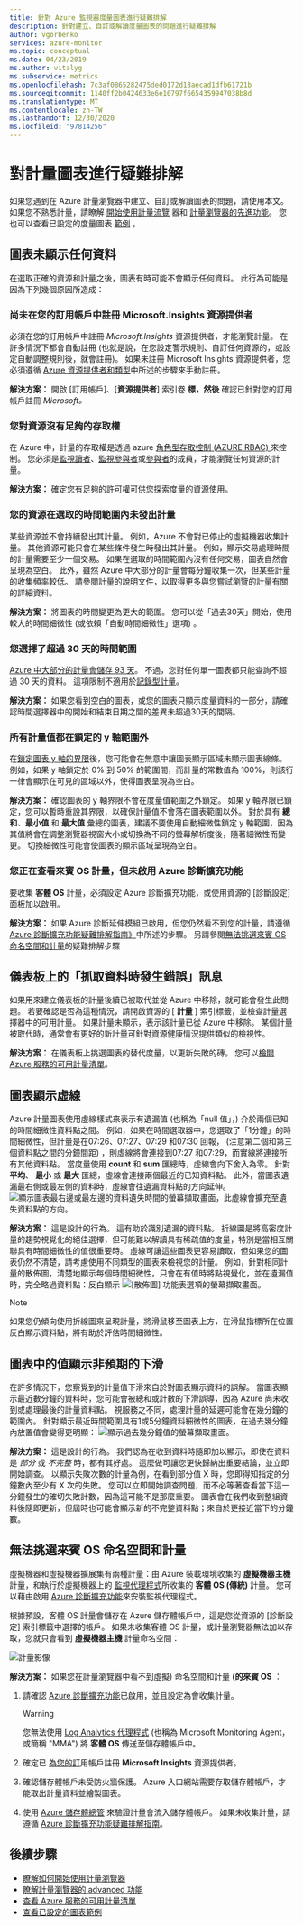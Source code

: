 ```yaml
---
title: 針對 Azure 監視器度量圖表進行疑難排解
description: 針對建立、自訂或解讀度量圖表的問題進行疑難排解
author: vgorbenko
services: azure-monitor
ms.topic: conceptual
ms.date: 04/23/2019
ms.author: vitalyg
ms.subservice: metrics
ms.openlocfilehash: 7c3af0865282475ded0172d18aecad1dfb61721b
ms.sourcegitcommit: 1140ff2b0424633e6e10797f6654359947038b8d
ms.translationtype: MT
ms.contentlocale: zh-TW
ms.lasthandoff: 12/30/2020
ms.locfileid: "97814256"
---
```

# <a name="troubleshooting-metrics-charts"></a>對計量圖表進行疑難排解

如果您遇到在 Azure 計量瀏覽器中建立、自訂或解讀圖表的問題，請使用本文。 如果您不熟悉計量，請瞭解 [開始使用計量流覽](metrics-getting-started.md) 器和 [計量瀏覽器的先進功能](metrics-charts.md)。 您也可以查看已設定的度量圖表 [範例](metric-chart-samples.md) 。

## <a name="chart-shows-no-data"></a>圖表未顯示任何資料

在選取正確的資源和計量之後，圖表有時可能不會顯示任何資料。 此行為可能是因為下列幾個原因所造成：

### <a name="microsoftinsights-resource-provider-isnt-registered-for-your-subscription"></a>尚未在您的訂用帳戶中註冊 Microsoft.Insights 資源提供者

必須在您的訂用帳戶中註冊 *Microsoft.Insights* 資源提供者，才能瀏覽計量。 在許多情況下都會自動註冊 (也就是說，在您設定警示規則、自訂任何資源的，或設定自動調整規則後，就會註冊)。 如果未註冊 Microsoft Insights 資源提供者，您必須遵循 [Azure 資源提供者和類型](../../azure-resource-manager/management/resource-providers-and-types.md)中所述的步驟來手動註冊。

**解決方案：** 開啟 [訂用帳戶]、[**資源提供者**] 索引卷 **標，然後** 確認已針對您的訂用帳戶註冊 *Microsoft。*

### <a name="you-dont-have-sufficient-access-rights-to-your-resource"></a>您對資源沒有足夠的存取權

在 Azure 中，計量的存取權是透過 azure [角色型存取控制 (AZURE RBAC) ](../../role-based-access-control/overview.md)來控制。 您必須是[監視讀者](../../role-based-access-control/built-in-roles.md#monitoring-reader)、[監視參與者](../../role-based-access-control/built-in-roles.md#monitoring-contributor)或[參與者](../../role-based-access-control/built-in-roles.md#contributor)的成員，才能瀏覽任何資源的計量。

**解決方案：** 確定您有足夠的許可權可供您探索度量的資源使用。

### <a name="your-resource-didnt-emit-metrics-during-the-selected-time-range"></a>您的資源在選取的時間範圍內未發出計量

某些資源並不會持續發出其計量。 例如，Azure 不會對已停止的虛擬機器收集計量。 其他資源可能只會在某些條件發生時發出其計量。 例如，顯示交易處理時間的計量需要至少一個交易。 如果在選取的時間範圍內沒有任何交易，圖表自然會呈現為空白。 此外，雖然 Azure 中大部分的計量會每分鐘收集一次，但某些計量的收集頻率較低。 請參閱計量的說明文件，以取得更多與您嘗試瀏覽的計量有關的詳細資料。

**解決方案：** 將圖表的時間變更為更大的範圍。 您可以從「過去30天」開始，使用較大的時間細微性 (或依賴「自動時間細微性」選項) 。

### <a name="you-picked-a-time-range-greater-than-30-days"></a>您選擇了超過 30 天的時間範圍

[Azure 中大部分的計量會儲存 93 天](data-platform-metrics.md#retention-of-metrics)。 不過，您對任何單一圖表都只能查詢不超過 30 天的資料。 這項限制不適用於[記錄型計量](../app/pre-aggregated-metrics-log-metrics.md#log-based-metrics)。

**解決方案：** 如果您看到空白的圖表，或您的圖表只顯示度量資料的一部分，請確認時間選擇器中的開始和結束日期之間的差異未超過30天的間隔。

### <a name="all-metric-values-were-outside-of-the-locked-y-axis-range"></a>所有計量值都在鎖定的 y 軸範圍外

在[鎖定圖表 y 軸的界限](metrics-charts.md#lock-boundaries-of-chart-y-axis)後，您可能會在無意中讓圖表顯示區域未顯示圖表線條。 例如，如果 y 軸鎖定於 0% 到 50% 的範圍間，而計量的常數值為 100%，則該行一律會顯示在可見的區域以外，使得圖表呈現為空白。

**解決方案：** 確認圖表的 y 軸界限不會在度量值範圍之外鎖定。 如果 y 軸界限已鎖定，您可以暫時重設其界限，以確保計量值不會落在圖表範圍以外。 對於具有 **總和**、**最小值** 和 **最大值** 彙總的圖表，建議不要使用自動細微性鎖定 y 軸範圍，因為其值將會在調整瀏覽器視窗大小或切換為不同的螢幕解析度後，隨著細微性而變更。 切換細微性可能會使圖表的顯示區域呈現為空白。

### <a name="you-are-looking-at-a-guest-os-metric-but-didnt-enable-azure-diagnostic-extension"></a>您正在查看來賓 OS 計量，但未啟用 Azure 診斷擴充功能

要收集 **客體 OS** 計量，必須設定 Azure 診斷擴充功能，或使用資源的 [診斷設定] 面板加以啟用。

**解決方案：** 如果 Azure 診斷延伸模組已啟用，但您仍然看不到您的計量，請遵循 [Azure 診斷擴充功能疑難排解指南》](diagnostics-extension-troubleshooting.md#metric-data-doesnt-appear-in-the-azure-portal)中所述的步驟。 另請參閱[無法挑選來賓 OS 命名空間和計量](#cannot-pick-guest-os-namespace-and-metrics)的疑難排解步驟

## <a name="error-retrieving-data-message-on-dashboard"></a>儀表板上的「抓取資料時發生錯誤」訊息

如果用來建立儀表板的計量後續已被取代並從 Azure 中移除，就可能會發生此問題。 若要確認是否為這種情況，請開啟資源的 [ **計量** ] 索引標籤，並檢查計量選擇器中的可用計量。 如果計量未顯示，表示該計量已從 Azure 中移除。 某個計量被取代時，通常會有更好的新計量可針對資源健康情況提供類似的檢視性。

**解決方案：** 在儀表板上挑選圖表的替代度量，以更新失敗的磚。 您可以[檢閱 Azure 服務的可用計量清單](metrics-supported.md)。

## <a name="chart-shows-dashed-line"></a>圖表顯示虛線

Azure 計量圖表使用虛線樣式來表示有遺漏值 (也稱為「null 值」，) 介於兩個已知的時間細微性資料點之間。 例如，如果在時間選取器中，您選取了「1分鐘」的時間細微性，但計量是在07:26、07:27、07:29 和07:30 回報， (注意第二個和第三個資料點之間的分鐘間距) ，則虛線將會連接到07:27 和07:29，而實線將連接所有其他資料點。 當度量使用 **count** 和 **sum** 匯總時，虛線會向下舍入為零。 針對 **平均**、 **最小** 或 **最大** 匯總，虛線會連接兩個最近的已知資料點。 此外，當圖表遺漏最右側或最左側的資料時，虛線會往遺漏資料點的方向延伸。
  ![顯示圖表最右邊或最左邊的資料遺失時間的螢幕擷取畫面，此虛線會擴充至遺失資料點的方向。](./media/metrics-troubleshoot/dashed-line.png)

**解決方案：** 這是設計的行為。 這有助於識別遺漏的資料點。 折線圖是將高密度計量的趨勢視覺化的絕佳選擇，但可能難以解讀具有稀疏值的度量，特別是當相互關聯具有時間細微性的值很重要時。 虛線可讓這些圖表更容易讀取，但如果您的圖表仍然不清楚，請考慮使用不同類型的圖表來檢視您的計量。 例如，針對相同計量的散佈圖，清楚地顯示每個時間細微性，只會在有值時將點視覺化，並在遺漏值時，完全略過資料點：反白顯示 ![ [散佈圖] 功能表選項的螢幕擷取畫面。](./media/metrics-troubleshoot/scatter-plot.png)

   > [!NOTE]
   > 如果您仍傾向使用折線圖來呈現計量，將滑鼠移至圖表上方，在滑鼠指標所在位置反白顯示資料點，將有助於評估時間細微性。

## <a name="chart-shows-unexpected-drop-in-values"></a>圖表中的值顯示非預期的下滑

在許多情況下，您察覺到的計量值下滑來自於對圖表顯示資料的誤解。 當圖表顯示最近數分鐘的資料時，您可能會被總和或計數的下滑誤導，因為 Azure 尚未收到或處理最後的計量資料點。 視服務之不同，處理計量的延遲可能會在幾分鐘的範圍內。 針對顯示最近時間範圍具有1或5分鐘資料細微性的圖表，在過去幾分鐘內放置值會變得更明顯： ![ 顯示過去幾分鐘值的螢幕擷取畫面。](./media/metrics-troubleshoot/unexpected-dip.png)

**解決方案：** 這是設計的行為。 我們認為在收到資料時隨即加以顯示，即使在資料是 *部分* 或 *不完整* 時，都有其好處。 這麼做可讓您更快歸納出重要結論，並立即開始調查。 以顯示失敗次數的計量為例，在看到部分值 X 時，您即得知指定的分鐘數內至少有 X 次的失敗。 您可以立即開始調查問題，而不必等著查看當下這一分鐘發生的確切失敗計數，因為這可能不是那麼重要。 圖表會在我們收到整組資料後隨即更新，但屆時也可能會顯示新的不完整資料點；來自於更接近當下的分鐘數。

## <a name="cannot-pick-guest-os-namespace-and-metrics"></a>無法挑選來賓 OS 命名空間和計量

虛擬機器和虛擬機器擴展集有兩種計量：由 Azure 裝載環境收集的 **虛擬機器主機** 計量，和執行於虛擬機器上的 [監視代理程式](agents-overview.md)所收集的 **客體 OS (傳統)** 計量。 您可以藉由啟用 [Azure 診斷擴充功能](diagnostics-extension-overview.md)來安裝監視代理程式。

根據預設，客體 OS 計量會儲存在 Azure 儲存體帳戶中，這是您從資源的 [診斷設定] 索引標籤中選擇的帳戶。 如果未收集客體 OS 計量，或計量瀏覽器無法加以存取，您就只會看到 **虛擬機器主機** 計量命名空間：

![計量影像](./media/metrics-troubleshoot/vm.png)

**解決方案：** 如果您在計量瀏覽器中看不到虛擬) 命名空間和計量 **(的來賓 OS** ：

1. 請確認 [Azure 診斷擴充功能](diagnostics-extension-overview.md)已啟用，並且設定為會收集計量。
    > [!WARNING]
    > 您無法使用 [Log Analytics 代理程式](agents-overview.md#log-analytics-agent) (也稱為 Microsoft Monitoring Agent，或簡稱 "MMA") 將 **客體 OS** 傳送至儲存體帳戶中。

1. 確定已 [為您的訂](#microsoftinsights-resource-provider-isnt-registered-for-your-subscription)用帳戶註冊 **Microsoft Insights** 資源提供者。

1. 確認儲存體帳戶未受防火牆保護。 Azure 入口網站需要存取儲存體帳戶，才能取出計量資料並繪製圖表。

1. 使用 [Azure 儲存體總管](https://azure.microsoft.com/features/storage-explorer/) 來驗證計量會流入儲存體帳戶。 如果未收集計量，請遵循 [Azure 診斷擴充功能疑難排解指南](diagnostics-extension-troubleshooting.md#metric-data-doesnt-appear-in-the-azure-portal)。

## <a name="next-steps"></a>後續步驟

* [瞭解如何開始使用計量瀏覽器](metrics-getting-started.md)
* [瞭解計量瀏覽器的 advanced 功能](metrics-charts.md)
* [查看 Azure 服務的可用計量清單](metrics-supported.md)
* [查看已設定的圖表範例](metric-chart-samples.md)
